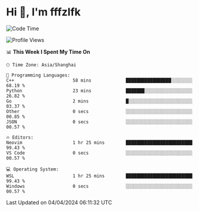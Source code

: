 # Hi 👋, I'm fffzlfk

<!--START_SECTION:waka-->
![Code Time](http://img.shields.io/badge/Code%20Time-686%20hrs%2045%20mins-blue)

![Profile Views](http://img.shields.io/badge/Profile%20Views-0-blue)

📊 **This Week I Spent My Time On** 

```text
🕑︎ Time Zone: Asia/Shanghai

💬 Programming Languages: 
C++                      58 mins             █████████████████░░░░░░░░   68.19 % 
Python                   23 mins             ███████░░░░░░░░░░░░░░░░░░   26.82 % 
Go                       2 mins              █░░░░░░░░░░░░░░░░░░░░░░░░   03.37 % 
Other                    0 secs              ░░░░░░░░░░░░░░░░░░░░░░░░░   00.85 % 
JSON                     0 secs              ░░░░░░░░░░░░░░░░░░░░░░░░░   00.57 % 

🔥 Editors: 
Neovim                   1 hr 25 mins        █████████████████████████   99.43 % 
VS Code                  0 secs              ░░░░░░░░░░░░░░░░░░░░░░░░░   00.57 % 

💻 Operating System: 
WSL                      1 hr 25 mins        █████████████████████████   99.43 % 
Windows                  0 secs              ░░░░░░░░░░░░░░░░░░░░░░░░░   00.57 % 
```


 Last Updated on 04/04/2024 06:11:32 UTC
<!--END_SECTION:waka-->
